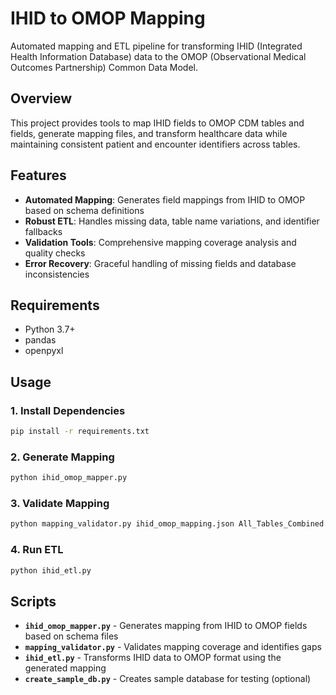 # IHID to OMOP Mapping

Automated mapping and ETL pipeline for transforming IHID (Integrated Health Information Database) data to the OMOP (Observational Medical Outcomes Partnership) Common Data Model.

## Overview

This project provides tools to map IHID fields to OMOP CDM tables and fields, generate mapping files, and transform healthcare data while maintaining consistent patient and encounter identifiers across tables.

## Features

- **Automated Mapping**: Generates field mappings from IHID to OMOP based on schema definitions
- **Robust ETL**: Handles missing data, table name variations, and identifier fallbacks
- **Validation Tools**: Comprehensive mapping coverage analysis and quality checks
- **Error Recovery**: Graceful handling of missing fields and database inconsistencies

## Requirements

- Python 3.7+
- pandas
- openpyxl

## Usage

### 1. Install Dependencies
```bash
pip install -r requirements.txt
```

### 2. Generate Mapping
```bash
python ihid_omop_mapper.py
```

### 3. Validate Mapping
```bash
python mapping_validator.py ihid_omop_mapping.json All_Tables_Combined.json OMOP_Summarized_Schema.xlsx
```

### 4. Run ETL
```bash
python ihid_etl.py
```

## Scripts

- **`ihid_omop_mapper.py`** - Generates mapping from IHID to OMOP fields based on schema files
- **`mapping_validator.py`** - Validates mapping coverage and identifies gaps
- **`ihid_etl.py`** - Transforms IHID data to OMOP format using the generated mapping
- **`create_sample_db.py`** - Creates sample database for testing (optional)